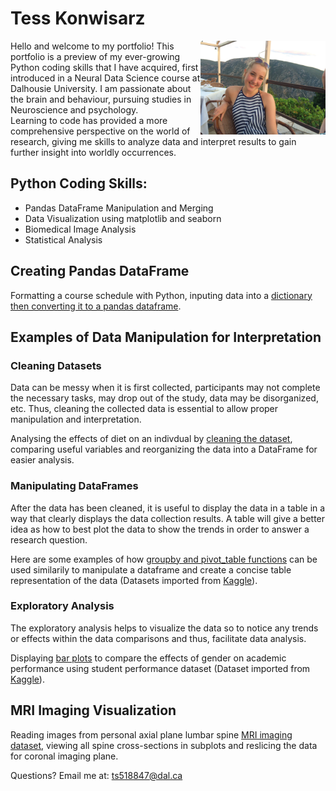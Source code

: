 # Tess Konwisarz
Hello and welcome to my portfolio! 
<img src='IMG_2555.jpeg' width='200' align='right'>
This portfolio is a preview of my ever-growing Python coding skills that I have acquired, first introduced in a Neural Data Science course at Dalhousie University. I am passionate about the brain and behaviour, pursuing studies in Neuroscience and psychology.  
Learning to code has provided a more comprehensive perspective on the world of research, giving me skills to analyze data and interpret results to gain further insight into worldly occurrences.

## Python Coding Skills:
- Pandas DataFrame Manipulation and Merging
- Data Visualization using matplotlib and seaborn
- Biomedical Image Analysis 
- Statistical Analysis

## Creating Pandas DataFrame

Formatting a course schedule with Python, inputing data into a [dictionary then converting it to a pandas dataframe](cs2.md). 

## Examples of Data Manipulation for Interpretation

### Cleaning Datasets

Data can be messy when it is first collected, participants may not complete the necessary tasks, may drop out of the study, data may be disorganized, etc. Thus, cleaning the collected data is essential to allow proper manipulation and interpretation.

Analysing the effects of diet on an indivdual by [cleaning the dataset](diet.md), comparing useful variables and reorganizing the data into a DataFrame for easier analysis.  

### Manipulating DataFrames 

After the data has been cleaned, it is useful to display the data in a table in a way that clearly displays the data collection results. A table will give a better idea as how to best plot the data to show the trends in order to answer a research question.

Here are some examples of how [groupby and pivot_table functions](groupby_pivot_table.md) can be used similarily to manipulate a dataframe and create a concise table representation of the data (Datasets imported from [Kaggle](https://www.kaggle.com)).

### Exploratory Analysis

The exploratory analysis helps to visualize the data so to notice any trends or effects within the data comparisons and thus, facilitate data analysis.

Displaying [bar plots](bar_plot.md) to compare the effects of gender on academic performance using student performance dataset (Dataset imported from [Kaggle](https://www.kaggle.com)).

## MRI Imaging Visualization

Reading images from personal axial plane lumbar spine [MRI imaging dataset](MRI.htm), viewing all spine cross-sections in subplots and reslicing the data for coronal imaging plane.

Questions? Email me at:
[ts518847@dal.ca](mailto:ts518847@dal.ca)
